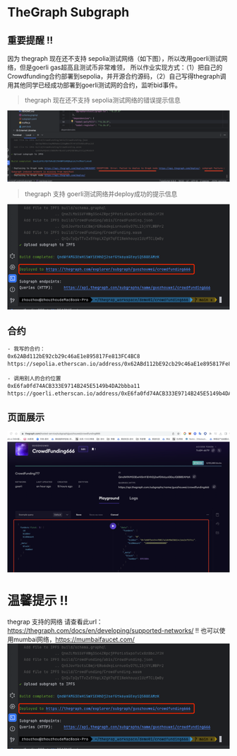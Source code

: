 # TheGraph Subgraph

## 重要提醒 ‼️

因为 thegraph 现在还不支持 sepolia测试网络（如下图），所以改用goerli测试网络，但是goerli gas超高且测试币非常难领，
所以作业实现方式：（1）把自己的Crowdfunding合约部署到sepolia，并开源合约源码，（2）自己写得thegraph调用其他同学已经成功部署到goerli测试网的合约，监听bid事件。

> thegraph 现在还不支持 sepolia测试网络的错误提示信息

![](https://github.com/guozhouwei/crowdfunding666/blob/main/images/001.png)

> thegraph 支持 goerli测试网络并deploy成功的提示信息

![](https://github.com/guozhouwei/crowdfunding666/blob/main/images/002.png)


## 合约

```html
- 我写的合约：
0x62ABd112bE92cb29c46aE1e895817Fe813FC4BC8
https://sepolia.etherscan.io/address/0x62ABd112bE92cb29c46aE1e895817Fe813FC4BC8#writeContract

- 调用别人的合约位置
0xE6fa0fd74ACB333E9714B245E5149b4DA2bbba11
https://goerli.etherscan.io/address/0xE6fa0fd74ACB333E9714B245E5149b4DA2bbba11#code

```

## 页面展示

![](https://github.com/guozhouwei/crowdfunding666/blob/main/images/003.png)


# 温馨提示 ‼️
thegrap 支持的网络 请查看此url： https://thegraph.com/docs/en/developing/supported-networks/
‼️ 也可以使用mumbai网络，https://mumbaifaucet.com/
![](https://github.com/guozhouwei/crowdfunding666/blob/main/images/002.png)
